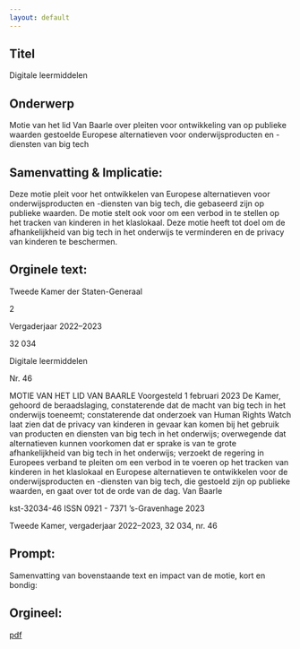 ```yaml
---
layout: default
---
```

## Titel
Digitale leermiddelen
## Onderwerp
Motie van het lid Van Baarle over pleiten voor ontwikkeling van op publieke waarden gestoelde Europese alternatieven voor onderwijsproducten en -diensten van big tech
## Samenvatting & Implicatie:

Deze motie pleit voor het ontwikkelen van Europese alternatieven voor onderwijsproducten en -diensten van big tech, die gebaseerd zijn op publieke waarden. De motie stelt ook voor om een verbod in te stellen op het tracken van kinderen in het klaslokaal. Deze motie heeft tot doel om de afhankelijkheid van big tech in het onderwijs te verminderen en de privacy van kinderen te beschermen.
## Orginele text:


Tweede Kamer der Staten-Generaal

2

Vergaderjaar 2022–2023

32 034

Digitale leermiddelen

Nr. 46

MOTIE VAN HET LID VAN BAARLE
Voorgesteld 1 februari 2023
De Kamer,
gehoord de beraadslaging,
constaterende dat de macht van big tech in het onderwijs toeneemt;
constaterende dat onderzoek van Human Rights Watch laat zien dat de
privacy van kinderen in gevaar kan komen bij het gebruik van producten
en diensten van big tech in het onderwijs;
overwegende dat alternatieven kunnen voorkomen dat er sprake is van te
grote afhankelijkheid van big tech in het onderwijs;
verzoekt de regering in Europees verband te pleiten om een verbod in te
voeren op het tracken van kinderen in het klaslokaal en Europese
alternatieven te ontwikkelen voor de onderwijsproducten en -diensten van
big tech, die gestoeld zijn op publieke waarden,
en gaat over tot de orde van de dag.
Van Baarle

kst-32034-46
ISSN 0921 - 7371
’s-Gravenhage 2023

Tweede Kamer, vergaderjaar 2022–2023, 32 034, nr. 46


## Prompt:
Samenvatting van bovenstaande text en impact van de motie, kort en bondig:

## Orgineel:
[pdf](https://gegevensmagazijn.tweedekamer.nl/OData/v4/2.0/Document(754d1bf2-1d3e-4b9c-8b2d-bc30edb39ab5)/resource)
